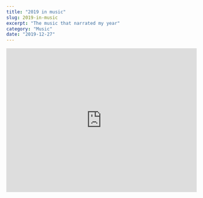 ```yaml
---
title: "2019 in music"
slug: 2019-in-music
excerpt: "The music that narrated my year"
category: "Music"
date: "2019-12-27"
---
```

<iframe src="https://open.spotify.com/embed/playlist/1mdD8qKcmLNFl9F2jQwsXE?theme=0" width="100%" height="380" frameBorder="0" allowtransparency="true" allow="encrypted-media"></iframe>